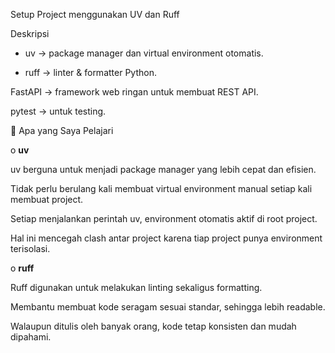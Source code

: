 Setup Project menggunakan UV dan Ruff

Deskripsi

- uv
 → package manager dan virtual environment otomatis.

- ruff
 → linter & formatter Python.

FastAPI → framework web ringan untuk membuat REST API.

pytest → untuk testing.

📖 Apa yang Saya Pelajari

o **uv**

uv berguna untuk menjadi package manager yang lebih cepat dan efisien.

Tidak perlu berulang kali membuat virtual environment manual setiap kali membuat project.

Setiap menjalankan perintah uv, environment otomatis aktif di root project.

Hal ini mencegah clash antar project karena tiap project punya environment terisolasi.

o **ruff**

Ruff digunakan untuk melakukan linting sekaligus formatting.

Membantu membuat kode seragam sesuai standar, sehingga lebih readable.

Walaupun ditulis oleh banyak orang, kode tetap konsisten dan mudah dipahami.



